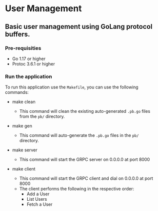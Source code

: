 # User Management 

## Basic user management using GoLang protocol buffers.

### Pre-requisities
- Go 1.17 or higher
- Protoc 3.6.1 or higher

### Run the application
To run this application use the `Makefile`, you can use the following commands:
- make clean
  - This command will clean the existing auto-generated `.pb.go` files from the `pb/` directory.
 
- make gen
  - This command will auto-generate the `.pb.go` files in the `pb/` directory.  

- make server
  - This command will start the GRPC server on 0.0.0.0 at port 8000

- make client
  - This command will start the GRPC client and dial on 0.0.0.0 at port 8000
  - The client performs the following in the respective order:
    - Add a User
    - List Users
    - Fetch a User
